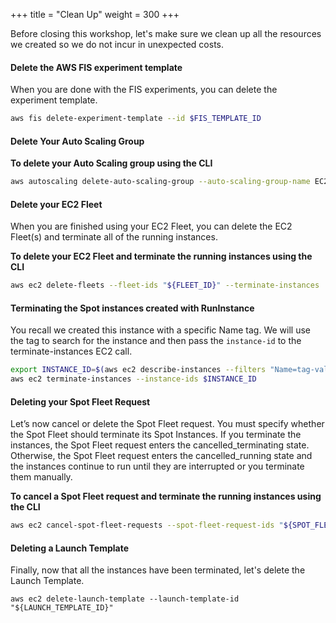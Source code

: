 +++
title = "Clean Up"
weight = 300
+++

Before closing this workshop, let's make sure we clean up all the resources we created so we do not incur in unexpected costs.

#### Delete the AWS FIS experiment template

When you are done with the FIS experiments, you can delete the experiment template.

```bash
aws fis delete-experiment-template --id $FIS_TEMPLATE_ID
```

#### Delete Your Auto Scaling Group

**To delete your Auto Scaling group using the CLI**

```bash
aws autoscaling delete-auto-scaling-group --auto-scaling-group-name EC2SpotWorkshopASG --force-delete
```

#### Delete your EC2 Fleet

When you are finished using your EC2 Fleet, you can delete the EC2 Fleet(s)
and terminate all of the running instances.

**To delete your EC2 Fleet and terminate the running instances using the CLI**

```bash
aws ec2 delete-fleets --fleet-ids "${FLEET_ID}" --terminate-instances
```

#### Terminating the Spot instances created with RunInstance

You recall we created this instance with a specific Name tag. We will use the tag to search for the instance and then pass the `instance-id` to the terminate-instances EC2 call.

```bash
export INSTANCE_ID=$(aws ec2 describe-instances --filters "Name=tag-value,Values=EC2SpotWorkshopRunInstance" --query "Reservations[0].Instances[0].InstanceId" | sed s/\"//g)
aws ec2 terminate-instances --instance-ids $INSTANCE_ID
```

#### Deleting your Spot Fleet Request

Let’s now cancel or delete the Spot Fleet request. You must specify whether the Spot Fleet should terminate its Spot Instances. If you terminate the instances, the Spot Fleet request enters the cancelled_terminating state. Otherwise, the Spot Fleet request enters the cancelled_running state and the instances continue to run until they are interrupted or you terminate them manually.

**To cancel a Spot Fleet request and terminate the running instances using the CLI**

```bash
aws ec2 cancel-spot-fleet-requests --spot-fleet-request-ids "${SPOT_FLEET_REQUEST_ID}" --terminate-instances
```

#### Deleting a Launch Template

Finally, now that all the instances have been terminated, let's delete the Launch Template.

```
aws ec2 delete-launch-template --launch-template-id "${LAUNCH_TEMPLATE_ID}"
```
